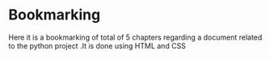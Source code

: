 # Bookmarking
Here it is a bookmarking of total of 5 chapters  regarding a document related to the  python project .It is done using HTML and CSS
